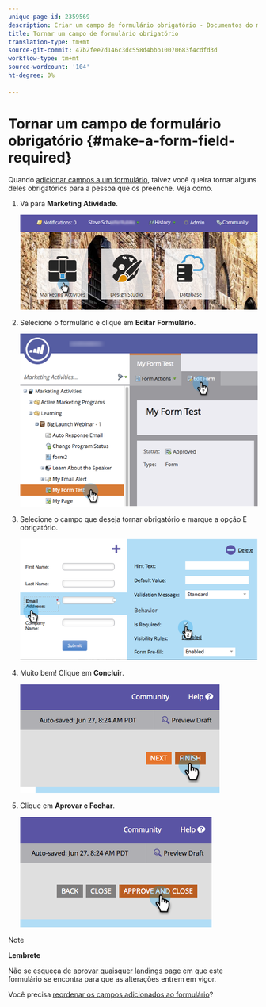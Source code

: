 ```yaml
---
unique-page-id: 2359569
description: Criar um campo de formulário obrigatório - Documentos do marketing - Documentação do produto
title: Tornar um campo de formulário obrigatório
translation-type: tm+mt
source-git-commit: 47b2fee7d146c3dc558d4bbb10070683f4cdfd3d
workflow-type: tm+mt
source-wordcount: '104'
ht-degree: 0%

---
```



# Tornar um campo de formulário obrigatório {#make-a-form-field-required}

Quando [adicionar campos a um formulário](add-a-field-to-a-form.md), talvez você queira tornar alguns deles obrigatórios para a pessoa que os preenche. Veja como.

1. Vá para **Marketing** **Atividade**.

   ![](assets/login-marketing-activities-4.png)

1. Selecione o formulário e clique em **Editar** **Formulário**.

   ![](assets/editform-2.png)

1. Selecione o campo que deseja tornar obrigatório e marque a opção É obrigatório.

   ![](assets/image2014-9-15-17-3a30-3a44.png)

1. Muito bem! Clique em **Concluir**.

   ![](assets/image2014-9-15-17-3a30-3a58.png)

1. Clique em **Aprovar e Fechar**.

   ![](assets/image2014-9-15-17-3a31-3a11.png)

>[!NOTE]
>
>**Lembrete**
>
>Não se esqueça de [aprovar quaisquer landings page](../../../../product-docs/demand-generation/landing-pages/understanding-landing-pages/approve-unapprove-or-delete-a-landing-page.md) em que este formulário se encontra para que as alterações entrem em vigor.

Você precisa [reordenar os campos adicionados ao formulário](../../../../product-docs/demand-generation/forms/form-fields/reorder-fields-in-a-form.md)?